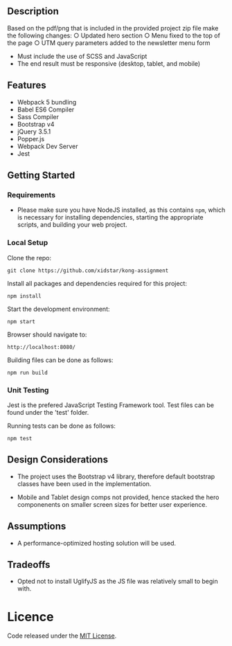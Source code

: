 
## Description
Based on the pdf/png that is included in the provided project zip file make the following changes:
  ○ Updated hero section
  ○ Menu fixed to the top of the page
  ○ UTM query parameters added to the newsletter menu form
* Must include the use of SCSS and JavaScript
* The end result must be responsive (desktop, tablet, and mobile)

## Features
- Webpack 5 bundling
- Babel ES6 Compiler
- Sass Compiler
- Bootstrap v4
- jQuery 3.5.1
- Popper.js 
- Webpack Dev Server
- Jest


## Getting Started

### Requirements
* Please make sure you have NodeJS installed, as this contains `npm`, which is necessary
for installing dependencies, starting the appropriate scripts, and building your web project.

### Local Setup
Clone the repo:

    git clone https://github.com/xidstar/kong-assignment

Install all packages and dependencies required for this project:

    npm install
    
Start the development environment:

    npm start
 
Browser should navigate to: 

    http://localhost:8080/ 
    
Building files can be done as follows:

    npm run build

### Unit Testing
Jest is the prefered JavaScript Testing Framework tool. Test files can be found under the 'test' folder.

Running tests can be done as follows:

    npm test

## Design Considerations

* The project uses the Bootstrap v4 library, therefore default bootstrap classes have been used in the implementation.

* Mobile and Tablet design comps not provided, hence stacked the hero componenents on smaller screen sizes for better user experience.


## Assumptions
* A performance-optimized hosting solution will be used.


## Tradeoffs
* Opted not to install UglifyJS as the JS file was relatively small to begin with. 

# Licence
Code released under the [MIT License](LICENSE.md).
